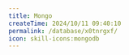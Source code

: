 ```yaml
---
title: Mongo
createTime: 2024/10/11 09:40:10
permalink: /database/x0tnrgxf/
icon: skill-icons:mongodb
---
```

